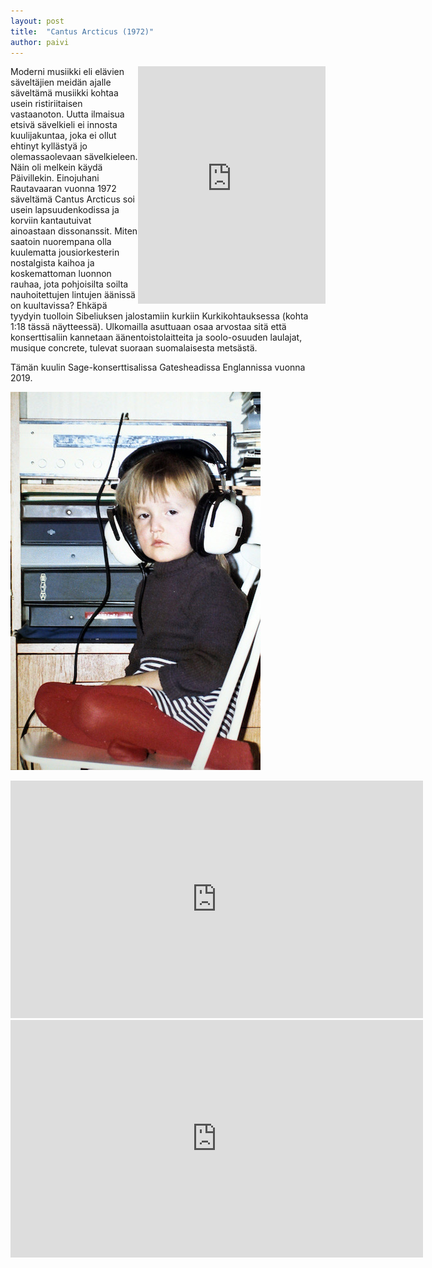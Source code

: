 ```yaml
---
layout: post
title:  "Cantus Arcticus (1972)"
author: paivi
---
```


<iframe src="https://open.spotify.com/embed/track/5XrnggHPiU3Zg0RtJEDX21" width="300" height="380" frameborder="0" allowtransparency="true" allow="encrypted-media"  float="left" align="right"></iframe>
Moderni musiikki eli elävien säveltäjien meidän ajalle säveltämä musiikki kohtaa usein ristiriitaisen vastaanoton. Uutta ilmaisua etsivä sävelkieli ei innosta kuulijakuntaa, joka ei ollut ehtinyt kyllästyä jo olemassaolevaan sävelkieleen. Näin oli melkein käydä Päivillekin. Einojuhani Rautavaaran vuonna 1972 säveltämä Cantus Arcticus soi usein lapsuudenkodissa ja korviin kantautuivat ainoastaan dissonanssit. Miten saatoin nuorempana olla kuulematta jousiorkesterin nostalgista kaihoa ja koskemattoman luonnon rauhaa, jota pohjoisilta soilta nauhoitettujen lintujen äänissä on kuultavissa? Ehkäpä tyydyin tuolloin Sibeliuksen jalostamiin kurkiin Kurkikohtauksessa (kohta 1:18 tässä näytteessä). Ulkomailla asuttuaan osaa arvostaa sitä että konserttisaliin kannetaan äänentoistolaitteita ja soolo-osuuden laulajat, musique concrete, tulevat suoraan suomalaisesta metsästä.

Tämän kuulin Sage-konserttisalissa Gatesheadissa Englannissa vuonna 2019.

![linkki](/images/keskittynytta_musiikinkuuntelua_1973.jpg)


<iframe src="https://open.spotify.com/embed/track/4jtQyCa9uYZEx6AjTssA5J" width="660" height="380" frameborder="0" allowtransparency="true" allow="encrypted-media"></iframe>

<iframe src="https://open.spotify.com/embed/track/2jJnKrhz7QOkmsjxPxK6Tz" width="660" height="380" frameborder="0" allowtransparency="true" allow="encrypted-media"></iframe>
